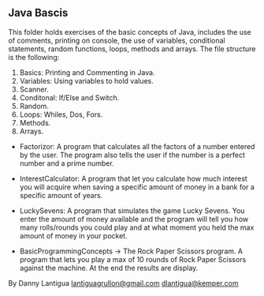 ## Java Bascis

This folder holds exercises of the basic concepts of Java, includes the use of comments, printing on console, the use of variables, conditional statements, random functions, loops, methods and arrays. The file structure is the following:

1. Basics: Printing and Commenting in Java.
2. Variables: Using variables to hold values.
3. Scanner.
4. Conditonal: If/Else and Switch.
5. Random.
6. Loops: Whiles, Dos, Fors.
7. Methods.
9. Arrays.

* Factorizor:
  A program that calculates all the factors of a number entered by the user. The program  also tells the user if the number is a perfect number and a prime number.

* InterestCalculator:
  A program that let you calculate how much interest you will acquire when saving a specific amount of money in a bank for a specific amount of years.

* LuckySevens:
  A program that simulates the game Lucky Sevens. You enter the amount of money available and the program will tell you how many rolls/rounds you could play and at what moment you held the max amount of money in your pocket.

* BasicProgrammingConcepts -> The Rock Paper Scissors program.
  A program that lets you play a max of 10 rounds of Rock Paper Scissors against the machine. At the end the results are display.

By Danny Lantigua
lantiguagrullon@gmail.com
dlantigua@kemper.com
